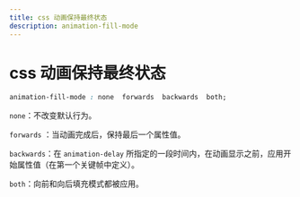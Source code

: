 ```yaml
---
title: css 动画保持最终状态
description: animation-fill-mode
---
```


# css 动画保持最终状态

```css
animation-fill-mode : none  forwards  backwards  both;
```

`none`：不改变默认行为。

`forwards` ：当动画完成后，保持最后一个属性值。

`backwards`：在 `animation-delay` 所指定的一段时间内，在动画显示之前，应用开始属性值（在第一个关键帧中定义）。

`both`：向前和向后填充模式都被应用。
